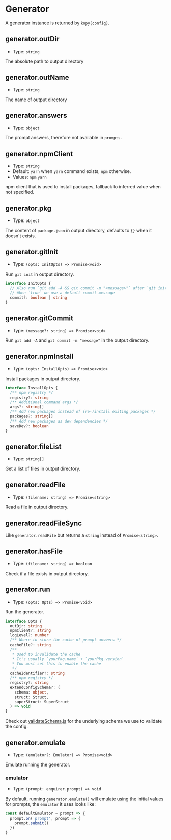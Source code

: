 # Generator

A generator instance is returned by `kopy(config)`.

## generator.outDir

- Type: `string`

The absolute path to output directory

## generator.outName

- Type: `string`

The name of output directory

## generator.answers

- Type: `object`

The prompt answers, therefore not available in `prompts`.

## generator.npmClient

- Type: `string`
- Default: `yarn` when `yarn` command exists, `npm` otherwise.
- Values: `npm` `yarn`

npm client that is used to install packages, fallback to inferred value when not specified.

## generator.pkg

- Type: `object`

The content of `package.json` in output directory, defaults to `{}` when it doesn't exists.

## generator.gitInit

- Type: `(opts: InitOpts) => Promise<void>`

Run `git init` in output directory.

```ts
interface InitOpts {
  // Also run `git add -A && git commit -m "<message>"` after `git init`
  // When `true` we use a default commit message
  commit?: boolean | string
}
```

## generator.gitCommit

- Type: `(message?: string) => Promise<void>`

Run `git add -A` and `git commit -m "message"` in the output directory.

## generator.npmInstall

- Type: `(opts: InstallOpts) => Promise<void>`

Install packages in output directory.

```ts
interface InstallOpts {
  /** npm registry */
  registry?: string
  /** Additional command args */
  args?: string[]
  /** Add new packages instead of (re-)install exiting packages */
  packages?: string[]
  /** Add new packages as dev dependencies */
  saveDev?: boolean
}
```

## generator.fileList

- Type: `string[]`

Get a list of files in output directory.

## generator.readFile

- Type: `(filename: string) => Promise<string>`

Read a file in output directory.

## generator.readFileSync

Like `generator.readFile` but returns a `string` instead of `Promise<string>`.

## generator.hasFile

- Type: `(filename: string) => boolean`

Check if a file exists in output directory.

## generator.run

- Type: `(opts: Opts) => Promise<void>`

Run the generator.

```ts
interface Opts {
  outDir: string
  npmClient?: string
  logLevel?: number
  /** Where to store the cache of prompt answers */
  cacheFile?: string
  /**
   * Used to invalidate the cache
   * It's usually `yourPkg.name` + `yourPkg.version`
   * You must set this to enable the cache
   */
  cacheIdentifier?: string
  /** npm registry */
  registry?: string
  extendConfigSchema?: (
    schema: object,
    struct: Struct,
    superStruct: SuperStruct
  ) => void
}
```

Check out [validateSchema.js](https://github.com/saojs/kopy/blob/master/lib/validateConfig.js) for the underlying schema we use to validate the config.

## generator.emulate

- Type: `(emulator?: Emulator) => Promise<void>`

Emulate running the generator.

### emulator

- Type: `(prompt: enquirer.prompt) => void`

By default, running `generator.emulate()` will emulate using the initial values for prompts, the `emulator` it uses looks like:

```js
const defaultEmulator = prompt => {
  prompt.on('prompt', prompt => {
    prompt.submit()
  })
}
```
